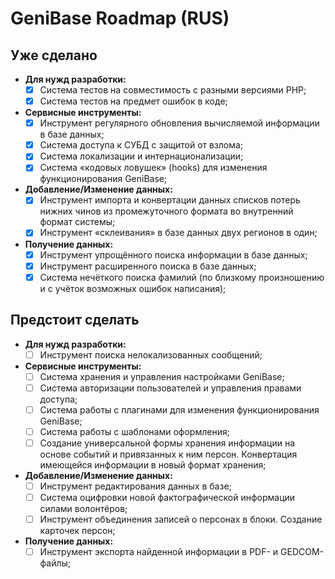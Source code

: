 GeniBase Roadmap (RUS)
======================

Уже сделано
-----------

* **Для нужд разработки:**
	* [x] Система тестов на совместимость с разными версиями PHP;
	* [x] Система тестов на предмет ошибок в коде;
* **Сервисные инструменты:**
	* [x] Инструмент регулярного обновления вычисляемой информации в базе данных;
	* [x] Система доступа к СУБД с защитой от взлома;
	* [x] Система локализации и интернационализации;
	* [x] Система «кодовых ловушек» (hooks) для изменения функционирования GeniBase;
* **Добавление/Изменение данных:**
	* [x] Инструмент импорта и конвертации данных списков потерь нижних чинов из промежуточного формата во внутренний формат системы;
	* [x] Инструмент «склеивания» в базе данных двух регионов в один;
* **Получение данных:**
	* [x] Инструмент упрощённого поиска информации в базе данных;
	* [x] Инструмент расширенного поиска в базе данных;
	* [x] Система нечёткого поиска фамилий (по близкому произношению и с учёток возможных ошибок написания);

Предстоит сделать
-----------------

* **Для нужд разработки:**
	* [ ] Инструмент поиска нелокализованных сообщений;
* **Сервисные инструменты:**
	* [ ] Система хранения и управления настройками GeniBase;
	* [ ] Система авторизации пользователей и управления правами доступа;
	* [ ] Система работы с плагинами для изменения функционирования GeniBase;
	* [ ] Система работы с шаблонами оформления;
	* [ ] Создание универсальной формы хранения информации на основе событий и привязанных к ним персон. Конвертация имеющейся информации в новый формат хранения;
* **Добавление/Изменение данных:**
	* [ ] Инструмент редактирования данных в базе;
	* [ ] Система оцифровки новой фактографической информации силами волонтёров;
	* [ ] Инструмент объединения записей о персонах в блоки. Создание карточек персон;
* **Получение данных:**
	* [ ] Инструмент экспорта найденной информации в PDF- и GEDCOM-файлы;
